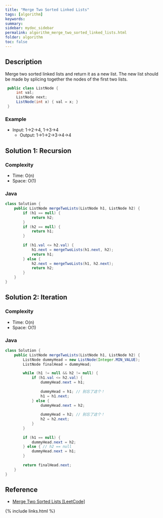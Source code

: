 ```yaml
---
title: "Merge Two Sorted Linked Lists"
tags: [algorithm]
keywords:
summary:
sidebar: mydoc_sidebar
permalink: algorithm_merge_two_sorted_linked_lists.html
folder: algorithm
toc: false
---
```


## Description
Merge two sorted linked lists and return it as a new list. 
The new list should be made by splicing together the nodes of the first two lists.
```java
 public class ListNode {
     int val;
     ListNode next;
     ListNode(int x) { val = x; }
 }
```

### Example
* Input: 1->2->4, 1->3->4
  * Output: 1->1->2->3->4->4

## Solution 1: Recursion

### Complexity
* Time: O(n)
* Space: O(1)

### Java
```java
class Solution {
    public ListNode mergeTwoLists(ListNode h1, ListNode h2) {
        if (h1 == null) {
            return h2;
        }
        if (h2 == null) {
            return h1;
        }
        
        if (h1.val <= h2.val) {
            h1.next = mergeTwoLists(h1.next, h2);
            return h1;
        } else {
            h2.next = mergeTwoLists(h1, h2.next);
            return h2;
        }
    }
}
```

## Solution 2: Iteration

### Complexity
* Time: O(n)
* Space: O(1)

### Java
```java
class Solution {
    public ListNode mergeTwoLists(ListNode h1, ListNode h2) {
        ListNode dummyHead = new ListNode(Integer.MIN_VALUE);        
        ListNode finalHead = dummyHead;

        while (h1 != null && h2 != null) {
            if (h1.val <= h2.val) {
                dummyHead.next = h1;
                
                dummyHead = h1; // 别忘了这个！
                h1 = h1.next;
            } else {
                dummyHead.next = h2;
                
                dummyHead = h2; // 别忘了这个！
                h2 = h2.next;
            }
        }
        
        if (h1 == null) {
            dummyHead.next = h2;
        } else { // h2 == null
            dummyHead.next = h1;
        }
        
        return finalHead.next;
    }
}
```

## Reference
* [Merge Two Sorted Lists [LeetCode]](https://leetcode.com/problems/merge-two-sorted-lists/description/)

{% include links.html %}
